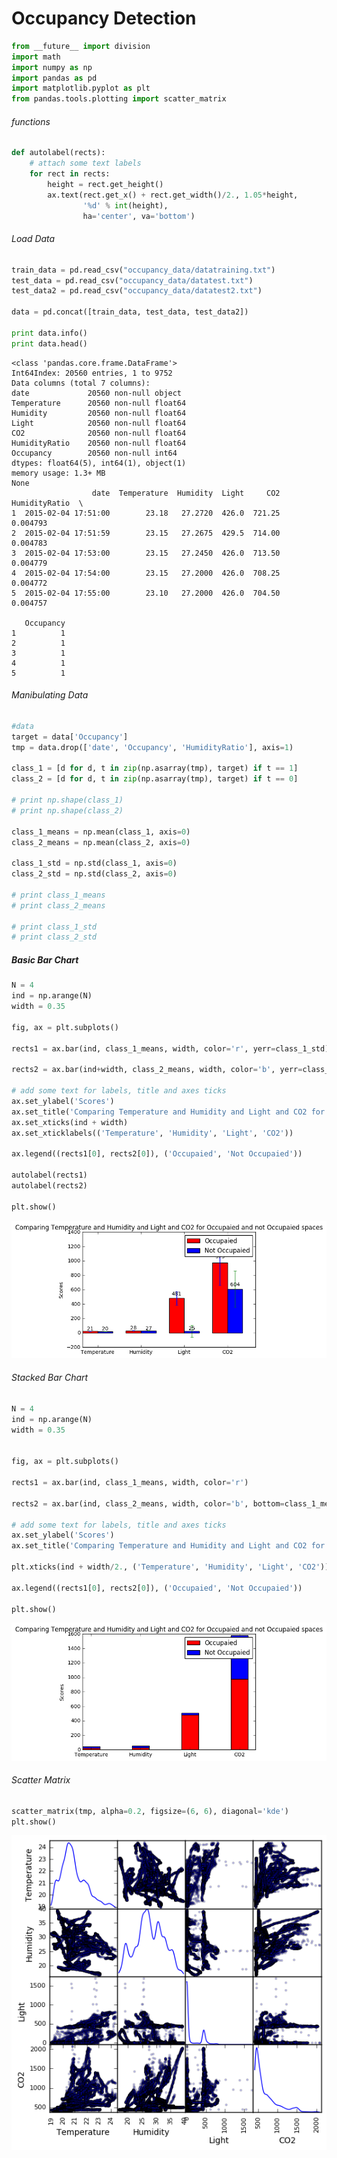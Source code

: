 
# Occupancy Detection


```python
from __future__ import division
import math
import numpy as np
import pandas as pd
import matplotlib.pyplot as plt
from pandas.tools.plotting import scatter_matrix
```

###### functions


```python
def autolabel(rects):
    # attach some text labels    
    for rect in rects:
        height = rect.get_height()
        ax.text(rect.get_x() + rect.get_width()/2., 1.05*height,
                '%d' % int(height),
                ha='center', va='bottom')
```

###### Load Data


```python
train_data = pd.read_csv("occupancy_data/datatraining.txt")
test_data = pd.read_csv("occupancy_data/datatest.txt")
test_data2 = pd.read_csv("occupancy_data/datatest2.txt")

data = pd.concat([train_data, test_data, test_data2])

print data.info()
print data.head()
```

    <class 'pandas.core.frame.DataFrame'>
    Int64Index: 20560 entries, 1 to 9752
    Data columns (total 7 columns):
    date             20560 non-null object
    Temperature      20560 non-null float64
    Humidity         20560 non-null float64
    Light            20560 non-null float64
    CO2              20560 non-null float64
    HumidityRatio    20560 non-null float64
    Occupancy        20560 non-null int64
    dtypes: float64(5), int64(1), object(1)
    memory usage: 1.3+ MB
    None
                      date  Temperature  Humidity  Light     CO2  HumidityRatio  \
    1  2015-02-04 17:51:00        23.18   27.2720  426.0  721.25       0.004793   
    2  2015-02-04 17:51:59        23.15   27.2675  429.5  714.00       0.004783   
    3  2015-02-04 17:53:00        23.15   27.2450  426.0  713.50       0.004779   
    4  2015-02-04 17:54:00        23.15   27.2000  426.0  708.25       0.004772   
    5  2015-02-04 17:55:00        23.10   27.2000  426.0  704.50       0.004757   
    
       Occupancy  
    1          1  
    2          1  
    3          1  
    4          1  
    5          1  


###### Manibulating Data


```python
#data
target = data['Occupancy']
tmp = data.drop(['date', 'Occupancy', 'HumidityRatio'], axis=1)

class_1 = [d for d, t in zip(np.asarray(tmp), target) if t == 1]
class_2 = [d for d, t in zip(np.asarray(tmp), target) if t == 0]

# print np.shape(class_1)
# print np.shape(class_2)

class_1_means = np.mean(class_1, axis=0)
class_2_means = np.mean(class_2, axis=0)

class_1_std = np.std(class_1, axis=0)
class_2_std = np.std(class_2, axis=0)

# print class_1_means
# print class_2_means

# print class_1_std
# print class_2_std
```

##### Basic Bar Chart


```python
N = 4
ind = np.arange(N)
width = 0.35

fig, ax = plt.subplots()

rects1 = ax.bar(ind, class_1_means, width, color='r', yerr=class_1_std)

rects2 = ax.bar(ind+width, class_2_means, width, color='b', yerr=class_2_std)

# add some text for labels, title and axes ticks
ax.set_ylabel('Scores')
ax.set_title('Comparing Temperature and Humidity and Light and CO2 for Occupaied and not Occupaied spaces')
ax.set_xticks(ind + width)
ax.set_xticklabels(('Temperature', 'Humidity', 'Light', 'CO2'))

ax.legend((rects1[0], rects2[0]), ('Occupaied', 'Not Occupaied'))

autolabel(rects1)
autolabel(rects2)

plt.show()
```


![png](output_9_0.png)


###### Stacked Bar Chart


```python
N = 4
ind = np.arange(N)
width = 0.35


fig, ax = plt.subplots()

rects1 = ax.bar(ind, class_1_means, width, color='r')

rects2 = ax.bar(ind, class_2_means, width, color='b', bottom=class_1_means)

# add some text for labels, title and axes ticks
ax.set_ylabel('Scores')
ax.set_title('Comparing Temperature and Humidity and Light and CO2 for Occupaied and not Occupaied spaces')

plt.xticks(ind + width/2., ('Temperature', 'Humidity', 'Light', 'CO2'))

ax.legend((rects1[0], rects2[0]), ('Occupaied', 'Not Occupaied'))

plt.show()
```


![png](output_11_0.png)


###### Scatter Matrix


```python
scatter_matrix(tmp, alpha=0.2, figsize=(6, 6), diagonal='kde')
plt.show()
```


![png](output_13_0.png)



```python

```

